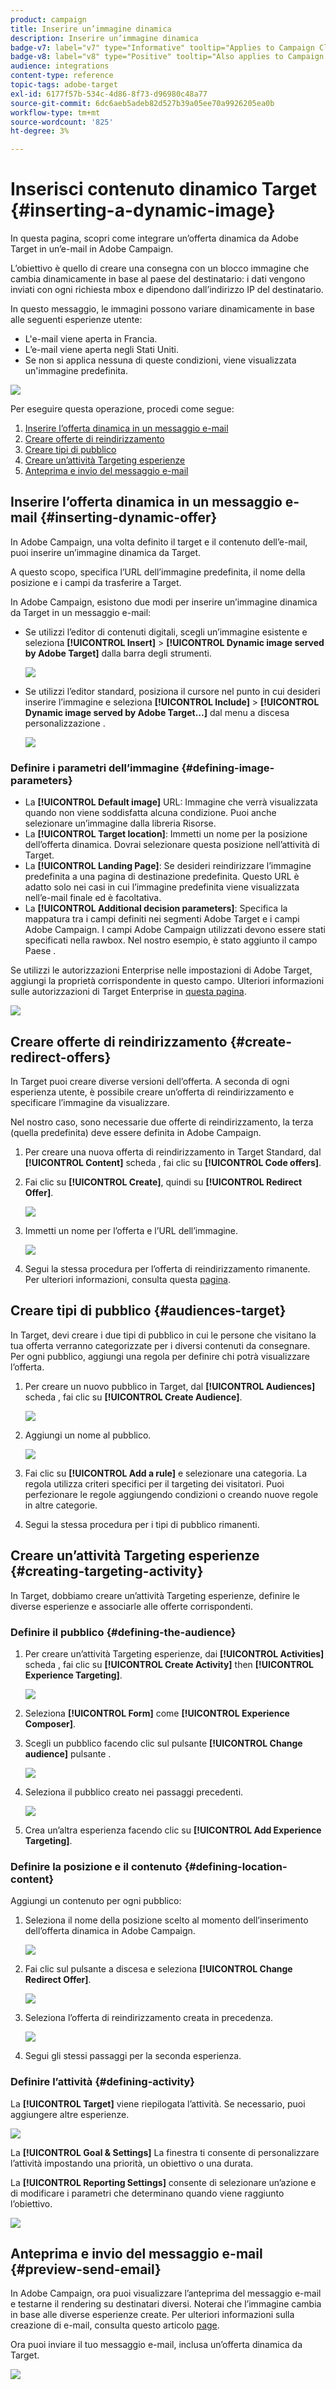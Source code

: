 ```yaml
---
product: campaign
title: Inserire un’immagine dinamica
description: Inserire un’immagine dinamica
badge-v7: label="v7" type="Informative" tooltip="Applies to Campaign Classic v7"
badge-v8: label="v8" type="Positive" tooltip="Also applies to Campaign v8"
audience: integrations
content-type: reference
topic-tags: adobe-target
exl-id: 6177f57b-534c-4d86-8f73-d96980c48a77
source-git-commit: 6dc6aeb5adeb82d527b39a05ee70a9926205ea0b
workflow-type: tm+mt
source-wordcount: '825'
ht-degree: 3%

---
```


# Inserisci contenuto dinamico Target {#inserting-a-dynamic-image}



In questa pagina, scopri come integrare un’offerta dinamica da Adobe Target in un’e-mail in Adobe Campaign.

L’obiettivo è quello di creare una consegna con un blocco immagine che cambia dinamicamente in base al paese del destinatario: i dati vengono inviati con ogni richiesta mbox e dipendono dall’indirizzo IP del destinatario.

In questo messaggio, le immagini possono variare dinamicamente in base alle seguenti esperienze utente:

* L&#39;e-mail viene aperta in Francia.
* L’e-mail viene aperta negli Stati Uniti.
* Se non si applica nessuna di queste condizioni, viene visualizzata un&#39;immagine predefinita.

![](assets/target_4.png)

Per eseguire questa operazione, procedi come segue:

1. [Inserire l’offerta dinamica in un messaggio e-mail](../../integrations/using/inserting-a-dynamic-image.md#inserting-dynamic-offer)
1. [Creare offerte di reindirizzamento](../../integrations/using/inserting-a-dynamic-image.md#create-redirect-offers)
1. [Creare tipi di pubblico](../../integrations/using/inserting-a-dynamic-image.md#audiences-target)
1. [Creare un’attività Targeting esperienze](../../integrations/using/inserting-a-dynamic-image.md#creating-targeting-activity)
1. [Anteprima e invio del messaggio e-mail](../../integrations/using/inserting-a-dynamic-image.md#preview-send-email)

## Inserire l’offerta dinamica in un messaggio e-mail {#inserting-dynamic-offer}

In Adobe Campaign, una volta definito il target e il contenuto dell’e-mail, puoi inserire un’immagine dinamica da Target.

A questo scopo, specifica l’URL dell’immagine predefinita, il nome della posizione e i campi da trasferire a Target.

In Adobe Campaign, esistono due modi per inserire un’immagine dinamica da Target in un messaggio e-mail:

* Se utilizzi l’editor di contenuti digitali, scegli un’immagine esistente e seleziona **[!UICONTROL Insert]** > **[!UICONTROL Dynamic image served by Adobe Target]** dalla barra degli strumenti.

   ![](assets/target_5.png)

* Se utilizzi l’editor standard, posiziona il cursore nel punto in cui desideri inserire l’immagine e seleziona **[!UICONTROL Include]** > **[!UICONTROL Dynamic image served by Adobe Target...]** dal menu a discesa personalizzazione .

   ![](assets/target_12.png)

### Definire i parametri dell’immagine {#defining-image-parameters}

* La **[!UICONTROL Default image]** URL: Immagine che verrà visualizzata quando non viene soddisfatta alcuna condizione. Puoi anche selezionare un’immagine dalla libreria Risorse.
* La **[!UICONTROL Target location]**: Immetti un nome per la posizione dell’offerta dinamica. Dovrai selezionare questa posizione nell’attività di Target.
* La **[!UICONTROL Landing Page]**: Se desideri reindirizzare l’immagine predefinita a una pagina di destinazione predefinita. Questo URL è adatto solo nei casi in cui l’immagine predefinita viene visualizzata nell’e-mail finale ed è facoltativa.
* La **[!UICONTROL Additional decision parameters]**: Specifica la mappatura tra i campi definiti nei segmenti Adobe Target e i campi Adobe Campaign. I campi Adobe Campaign utilizzati devono essere stati specificati nella rawbox. Nel nostro esempio, è stato aggiunto il campo Paese .

Se utilizzi le autorizzazioni Enterprise nelle impostazioni di Adobe Target, aggiungi la proprietà corrispondente in questo campo. Ulteriori informazioni sulle autorizzazioni di Target Enterprise in [questa pagina](https://experienceleague.adobe.com/docs/target/using/administer/manage-users/enterprise/properties-overview.html).

![](assets/target_13.png)

## Creare offerte di reindirizzamento {#create-redirect-offers}

In Target puoi creare diverse versioni dell’offerta. A seconda di ogni esperienza utente, è possibile creare un’offerta di reindirizzamento e specificare l’immagine da visualizzare.

Nel nostro caso, sono necessarie due offerte di reindirizzamento, la terza (quella predefinita) deve essere definita in Adobe Campaign.

1. Per creare una nuova offerta di reindirizzamento in Target Standard, dal **[!UICONTROL Content]** scheda , fai clic su **[!UICONTROL Code offers]**.

1. Fai clic su **[!UICONTROL Create]**, quindi su **[!UICONTROL Redirect Offer]**.

   ![](assets/target_9.png)

1. Immetti un nome per l’offerta e l’URL dell’immagine.

   ![](assets/target_6.png)

1. Segui la stessa procedura per l’offerta di reindirizzamento rimanente. Per ulteriori informazioni, consulta questa [pagina](https://experienceleague.adobe.com/docs/target/using/experiences/offers/offer-redirect.html).

## Creare tipi di pubblico {#audiences-target}

In Target, devi creare i due tipi di pubblico in cui le persone che visitano la tua offerta verranno categorizzate per i diversi contenuti da consegnare. Per ogni pubblico, aggiungi una regola per definire chi potrà visualizzare l’offerta.

1. Per creare un nuovo pubblico in Target, dal **[!UICONTROL Audiences]** scheda , fai clic su **[!UICONTROL Create Audience]**.

   ![](assets/audiences_1.png)

1. Aggiungi un nome al pubblico.

   ![](assets/audiences_2.png)

1. Fai clic su **[!UICONTROL Add a rule]** e selezionare una categoria. La regola utilizza criteri specifici per il targeting dei visitatori. Puoi perfezionare le regole aggiungendo condizioni o creando nuove regole in altre categorie.

1. Segui la stessa procedura per i tipi di pubblico rimanenti.

## Creare un’attività Targeting esperienze {#creating-targeting-activity}

In Target, dobbiamo creare un’attività Targeting esperienze, definire le diverse esperienze e associarle alle offerte corrispondenti.

### Definire il pubblico {#defining-the-audience}

1. Per creare un’attività Targeting esperienze, dai **[!UICONTROL Activities]** scheda , fai clic su **[!UICONTROL Create Activity]** then **[!UICONTROL Experience Targeting]**.

   ![](assets/target_10.png)

1. Seleziona **[!UICONTROL Form]** come **[!UICONTROL Experience Composer]**.

1. Scegli un pubblico facendo clic sul pulsante **[!UICONTROL Change audience]** pulsante .

   ![](assets/target_10_2.png)

1. Seleziona il pubblico creato nei passaggi precedenti.

   ![](assets/target_10_3.png)

1. Crea un’altra esperienza facendo clic su **[!UICONTROL Add Experience Targeting]**.

### Definire la posizione e il contenuto {#defining-location-content}

Aggiungi un contenuto per ogni pubblico:

1. Seleziona il nome della posizione scelto al momento dell’inserimento dell’offerta dinamica in Adobe Campaign.

   ![](assets/target_15.png)

1. Fai clic sul pulsante a discesa e seleziona **[!UICONTROL Change Redirect Offer]**.

   ![](assets/target_content.png)

1. Seleziona l’offerta di reindirizzamento creata in precedenza.

   ![](assets/target_content_2.png)

1. Segui gli stessi passaggi per la seconda esperienza.

### Definire l’attività {#defining-activity}

La **[!UICONTROL Target]** viene riepilogata l’attività. Se necessario, puoi aggiungere altre esperienze.

![](assets/target_experience.png)

La **[!UICONTROL Goal & Settings]** La finestra ti consente di personalizzare l’attività impostando una priorità, un obiettivo o una durata.

La **[!UICONTROL Reporting Settings]** consente di selezionare un’azione e di modificare i parametri che determinano quando viene raggiunto l’obiettivo.

![](assets/target_experience_2.png)

## Anteprima e invio del messaggio e-mail {#preview-send-email}

In Adobe Campaign, ora puoi visualizzare l’anteprima del messaggio e-mail e testarne il rendering su destinatari diversi. Noterai che l’immagine cambia in base alle diverse esperienze create. Per ulteriori informazioni sulla creazione di e-mail, consulta questo articolo [page](../../delivery/using/defining-the-email-content.md).

Ora puoi inviare il tuo messaggio e-mail, inclusa un’offerta dinamica da Target.

![](assets/target_20.png)
